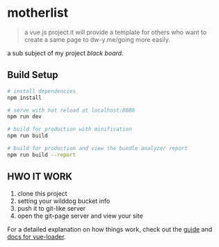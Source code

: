# motherlist

> a vue.js project.it will provide a template for others who want to create a same page to dw-y.me/going more easily.

a sub subject of my project *black board*.

## Build Setup

``` bash
# install dependencies
npm install

# serve with hot reload at localhost:8080
npm run dev

# build for production with minification
npm run build

# build for production and view the bundle analyzer report
npm run build --report
```

## HWO IT WORK

1. clone this project
2. setting your wilddog bucket info
3. push it to git-like server
4. open the git-page server and view your site

For a detailed explanation on how things work, check out the [guide](http://vuejs-templates.github.io/webpack/) and [docs for vue-loader](http://vuejs.github.io/vue-loader).
